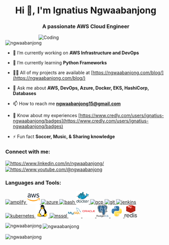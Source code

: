 <h1 align="center">Hi 👋, I'm Ignatius Ngwaabanjong</h1>
<h3 align="center">A passionate AWS Cloud Engineer</h3>
<img align="right" alt="Coding" width="400" src="https://devops.archeplay.com/app/static/media/Hero-bg-image.6db5e806.gif">

<p align="left"> <img src="https://komarev.com/ghpvc/?username=ngwaabanjong&label=Profile%20views&color=0e75b6&style=flat" alt="ngwaabanjong" /> </p>

- 🔭 I’m currently working on **AWS Infrastructure and DevOps**

- 🌱 I’m currently learning **Python Frameworks**

- 👨‍💻 All of my projects are available at [https://ngwaabanjong.com/blog/](https://ngwaabanjong.com/blog/)

- 💬 Ask me about **AWS, DevOps, Azure, Docker, EKS, HashiCorp, Databases**

- 📫 How to reach me **ngwaabanjong15@gmail.com**

- 📄 Know about my experiences [https://www.credly.com/users/ignatius-ngwaabanjong/badges](https://www.credly.com/users/ignatius-ngwaabanjong/badges)

- ⚡ Fun fact **Soccer, Music, & Sharing knowledge**

<h3 align="left">Connect with me:</h3>
<p align="left">
<a href="https://www.linkedin.com/in/ngwaabanjong/" target="blank"><img align="center" src="https://raw.githubusercontent.com/rahuldkjain/github-profile-readme-generator/master/src/images/icons/Social/linked-in-alt.svg" alt="https://www.linkedin.com/in/ngwaabanjong/" height="30" width="40" /></a>
<a href="https://www.youtube.com/@ngwaabanjong" target="blank"><img align="center" src="https://raw.githubusercontent.com/rahuldkjain/github-profile-readme-generator/master/src/images/icons/Social/youtube.svg" alt="https://www.youtube.com/@ngwaabanjong" height="30" width="40" /></a>
</p>

<h3 align="left">Languages and Tools:</h3>
<p align="left"> <a href="https://aws.amazon.com/amplify/" target="_blank" rel="noreferrer"> <img src="https://docs.amplify.aws/assets/logo-dark.svg" alt="amplify" width="40" height="40"/> </a> <a href="https://aws.amazon.com" target="_blank" rel="noreferrer"> <img src="https://raw.githubusercontent.com/devicons/devicon/master/icons/amazonwebservices/amazonwebservices-original-wordmark.svg" alt="aws" width="40" height="40"/> </a> <a href="https://azure.microsoft.com/en-in/" target="_blank" rel="noreferrer"> <img src="https://www.vectorlogo.zone/logos/microsoft_azure/microsoft_azure-icon.svg" alt="azure" width="40" height="40"/> </a> <a href="https://www.gnu.org/software/bash/" target="_blank" rel="noreferrer"> <img src="https://www.vectorlogo.zone/logos/gnu_bash/gnu_bash-icon.svg" alt="bash" width="40" height="40"/> </a> <a href="https://www.docker.com/" target="_blank" rel="noreferrer"> <img src="https://raw.githubusercontent.com/devicons/devicon/master/icons/docker/docker-original-wordmark.svg" alt="docker" width="40" height="40"/> </a> <a href="https://cloud.google.com" target="_blank" rel="noreferrer"> <img src="https://www.vectorlogo.zone/logos/google_cloud/google_cloud-icon.svg" alt="gcp" width="40" height="40"/> </a> <a href="https://git-scm.com/" target="_blank" rel="noreferrer"> <img src="https://www.vectorlogo.zone/logos/git-scm/git-scm-icon.svg" alt="git" width="40" height="40"/> </a> <a href="https://www.jenkins.io" target="_blank" rel="noreferrer"> <img src="https://www.vectorlogo.zone/logos/jenkins/jenkins-icon.svg" alt="jenkins" width="40" height="40"/> </a> <a href="https://kubernetes.io" target="_blank" rel="noreferrer"> <img src="https://www.vectorlogo.zone/logos/kubernetes/kubernetes-icon.svg" alt="kubernetes" width="40" height="40"/> </a> <a href="https://www.linux.org/" target="_blank" rel="noreferrer"> <img src="https://raw.githubusercontent.com/devicons/devicon/master/icons/linux/linux-original.svg" alt="linux" width="40" height="40"/> </a> <a href="https://www.microsoft.com/en-us/sql-server" target="_blank" rel="noreferrer"> <img src="https://www.svgrepo.com/show/303229/microsoft-sql-server-logo.svg" alt="mssql" width="40" height="40"/> </a> <a href="https://www.mysql.com/" target="_blank" rel="noreferrer"> <img src="https://raw.githubusercontent.com/devicons/devicon/master/icons/mysql/mysql-original-wordmark.svg" alt="mysql" width="40" height="40"/> </a> <a href="https://www.oracle.com/" target="_blank" rel="noreferrer"> <img src="https://raw.githubusercontent.com/devicons/devicon/master/icons/oracle/oracle-original.svg" alt="oracle" width="40" height="40"/> </a> <a href="https://www.postgresql.org" target="_blank" rel="noreferrer"> <img src="https://raw.githubusercontent.com/devicons/devicon/master/icons/postgresql/postgresql-original-wordmark.svg" alt="postgresql" width="40" height="40"/> </a> <a href="https://www.python.org" target="_blank" rel="noreferrer"> <img src="https://raw.githubusercontent.com/devicons/devicon/master/icons/python/python-original.svg" alt="python" width="40" height="40"/> </a> <a href="https://redis.io" target="_blank" rel="noreferrer"> <img src="https://raw.githubusercontent.com/devicons/devicon/master/icons/redis/redis-original-wordmark.svg" alt="redis" width="40" height="40"/> </a> </p>

<p><img align="left" src="https://github-readme-stats.vercel.app/api/top-langs?username=ngwaabanjong&show_icons=true&locale=en&layout=compact" alt="ngwaabanjong" /></p>

<p>&nbsp;<img align="center" src="https://github-readme-stats.vercel.app/api?username=ngwaabanjong&show_icons=true&locale=en" alt="ngwaabanjong" /></p>

<p><img align="center" src="https://github-readme-streak-stats.herokuapp.com/?user=ngwaabanjong&" alt="ngwaabanjong" /></p>
